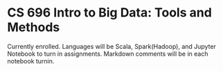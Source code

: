 # CS 696 Intro to Big Data: Tools and Methods

Currently enrolled. Languages will be Scala, Spark(Hadoop), and Jupyter Notebook to turn in assignments. Markdown comments will be in each notebook turnin. 
